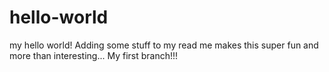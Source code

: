 # hello-world
my hello world!
Adding some stuff to my read me makes this super fun and more than interesting...
My first branch!!!
